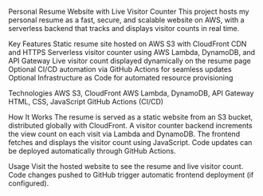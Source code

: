 Personal Resume Website with Live Visitor Counter
This project hosts my personal resume as a fast, secure, and scalable website on AWS, with a serverless backend that tracks and displays visitor counts in real time.

Key Features
Static resume site hosted on AWS S3 with CloudFront CDN and HTTPS
Serverless visitor counter using AWS Lambda, DynamoDB, and API Gateway
Live visitor count displayed dynamically on the resume page
Optional CI/CD automation via GitHub Actions for seamless updates
Optional Infrastructure as Code for automated resource provisioning

Technologies
AWS S3, CloudFront
AWS Lambda, DynamoDB, API Gateway
HTML, CSS, JavaScript
GitHub Actions (CI/CD)

How It Works
The resume is served as a static website from an S3 bucket, distributed globally with CloudFront.
A visitor counter backend increments the view count on each visit via Lambda and DynamoDB.
The frontend fetches and displays the visitor count using JavaScript.
Code updates can be deployed automatically through GitHub Actions.

Usage
Visit the hosted website to see the resume and live visitor count.
Code changes pushed to GitHub trigger automatic frontend deployment (if configured).
